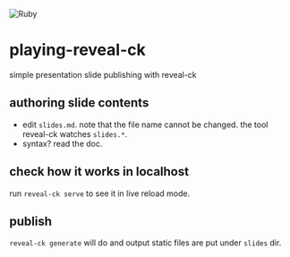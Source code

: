 ![Ruby](https://github.com/take4mats/playing-reveal-ck/workflows/Ruby/badge.svg?branch=master)

# playing-reveal-ck
simple presentation slide publishing with reveal-ck

## authoring slide contents
- edit `slides.md`.  note that the file name cannot be changed.  the tool reveal-ck watches `slides.*`.
- syntax? read the doc.

## check how it works in localhost
run `reveal-ck serve` to see it in live reload mode.

## publish
`reveal-ck generate` will do and output static files are put under `slides` dir.

